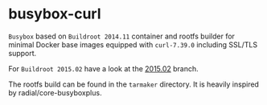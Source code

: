 # busybox-curl

`Busybox` based on `Buildroot 2014.11` container and rootfs builder for minimal Docker base images 
equipped with `curl-7.39.0` including SSL/TLS support.

For `Buildroot 2015.02` have a look at the [2015.02](https://github.com/odise/busybox-curl/tree/2015.02) branch.

The rootfs build can be found in the `tarmaker` directory. It is heavily 
inspired by radial/core-busyboxplus.
